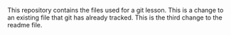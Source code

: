 This repository contains the files used for a git lesson.
This is a change to an existing file that git has already tracked.
This is the third change to the readme file.
